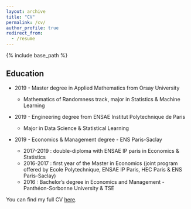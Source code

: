 ```yaml
---
layout: archive
title: "CV"
permalink: /cv/
author_profile: true
redirect_from:
  - /resume
---
```


{% include base_path %}



## Education

- 2019 - Master degree in Applied Mathematics from Orsay University
  - Mathematics of Randomness track, major in Statistics & Machine Learning
  
- 2019 - Engineering degree from ENSAE Institut Polytechnique de Paris
  - Major in Data Science & Statistical Learning
  
- 2019 - Economics & Management degree - ENS Paris-Saclay
  - 2017-2019 : double-diploma with ENSAE IP paris in Economics & Statistics
  - 2016-2017 : first year of the Master in Economics (joint program offered by Ecole Polytechnique, ENSAE IP Paris, HEC Paris & ENS Paris-Saclay)
  - 2016 : Bachelor’s degree in Economics and Management - Panthéon-Sorbonne University & TSE

You can find my full CV [here](martinmugnier.github.io/blob/master/files/paper1.pdf).
